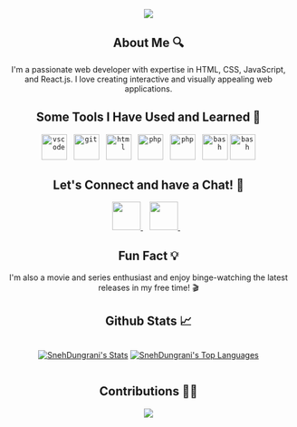 <p align="center">
  <img src="https://capsule-render.vercel.app/api?type=waving&color=gradient&text=Hi%20there,%20I'm%20Sneh%20Dungrani!%20👋&section=header&fontSize=40"/>
</p>

<h2 align="center">About Me 🔍</h2>
<p align="center">
I'm a passionate web developer with expertise in HTML, CSS, JavaScript, and React.js. I love creating interactive and visually appealing web applications.
</p>

<h2 align="center">Some Tools I Have Used and Learned 🚀</h2>
<p align="center">
<code><img src="https://cdn.jsdelivr.net/gh/devicons/devicon/icons/vscode/vscode-original.svg" alt="vscode" width="45" height="45"/></code>&nbsp;&nbsp;
<code><img src="https://cdn.jsdelivr.net/gh/devicons/devicon/icons/git/git-original.svg" alt="git" width="45" height="45"/></code>&nbsp;&nbsp;
<code><img src="https://cdn.jsdelivr.net/gh/devicons/devicon/icons/html5/html5-original.svg" alt="html" width="45" height="45"/></code>&nbsp;&nbsp;
<code><img src="https://cdn.jsdelivr.net/gh/devicons/devicon/icons/css3/css3-original.svg" alt="php" width="45" height="45"/></code>&nbsp;&nbsp;
<code><img src="https://cdn.jsdelivr.net/gh/devicons/devicon/icons/javascript/javascript-original.svg" alt="php" width="45" height="45"/></code>&nbsp;&nbsp;
<code><img src="https://cdn.jsdelivr.net/gh/devicons/devicon/icons/react/react-original.svg" alt="bash" width="45" height="45"/></code>
<code><img src="https://cdn.jsdelivr.net/gh/devicons/devicon/icons/python/python-original.svg" alt="bash" width="45" height="45"/></code>
          
</p>

<h2 align="center">Let's Connect and have a Chat! 💬</h2>
<p align="center">
<a href="https://www.linkedin.com/in/sneh-dungrani/">
  <img height="50" src="https://user-images.githubusercontent.com/46517096/166973395-19676cd8-f8ec-4abf-83ff-da8243505b82.png"/>
</a>&nbsp;&nbsp;
  <a href="https://www.instagram.com/sneh_4394/">
  <img height="50" src="https://user-images.githubusercontent.com/46517096/166974368-9798f39f-1f46-499c-b14e-81f0a3f83a06.png"/>
</a>&nbsp;&nbsp;
</p>

<h2 align="center">Fun Fact 💡</h2>
<p align='center'>I'm also a movie and series enthusiast and enjoy binge-watching the latest releases in my free time! 🎬</p>

<h2 align="center">Github Stats 📈</h2>

<div style="display: flex; justify-content: center; align-items: center;">

[![SnehDungrani's Stats](https://github-readme-stats.vercel.app/api?username=SnehDungrani&theme=vue-dark&show_icons=true&hide_border=true&count_private=true)](https://github.com/SnehDungrani)
[![SnehDungrani's Top Languages](https://github-readme-stats.vercel.app/api/top-langs/?username=SnehDungrani&theme=vue-dark&show_icons=true&hide_border=true&layout=compact&)](https://github.com/SnehDungrani)
</div>

<h2 align="center">Contributions 🤝🏻</h2>

<p align="center">
  <img src="https://capsule-render.vercel.app/api?type=waving&color=gradient&height=100&section=footer"/>
</p>
